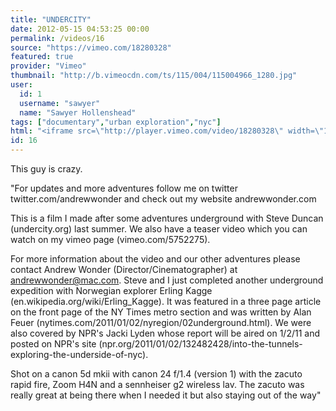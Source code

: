```yaml
---
title: "UNDERCITY"
date: 2012-05-15 04:53:25 00:00
permalink: /videos/16
source: "https://vimeo.com/18280328"
featured: true
provider: "Vimeo"
thumbnail: "http://b.vimeocdn.com/ts/115/004/115004966_1280.jpg"
user:
  id: 1
  username: "sawyer"
  name: "Sawyer Hollenshead"
tags: ["documentary","urban exploration","nyc"]
html: "<iframe src=\"http://player.vimeo.com/video/18280328\" width=\"1280\" height=\"720\" frameborder=\"0\" webkitAllowFullScreen mozallowfullscreen allowFullScreen></iframe>"
id: 16
---
```


This guy is crazy.

"For updates and more adventures follow me on twitter twitter.com/andrewwonder and check out my website andrewwonder.com

This is a film I made after some adventures underground with Steve Duncan (undercity.org) last summer. We also have a teaser video which you can watch on my vimeo page (vimeo.com/5752275).

For more information about the video and our other adventures please contact Andrew Wonder (Director/Cinematographer) at andrewwonder@mac.com.
Steve and I just completed another underground expedition with Norwegian explorer Erling Kagge (en.wikipedia.org/wiki/Erling_Kagge). It was featured in a three page article on the front page of the NY Times metro section and was written by Alan Feuer (nytimes.com/2011/01/02/nyregion/02underground.html). We were also covered by NPR's Jacki Lyden whose report will be aired on 1/2/11 and posted on NPR's site (npr.org/2011/01/02/132482428/into-the-tunnels-exploring-the-underside-of-nyc).

Shot on a canon 5d mkii with canon 24 f/1.4 (version 1) with the zacuto rapid fire, Zoom H4N and a sennheiser g2 wireless lav. The zacuto was really great at being there when I needed it but also staying out of the way"